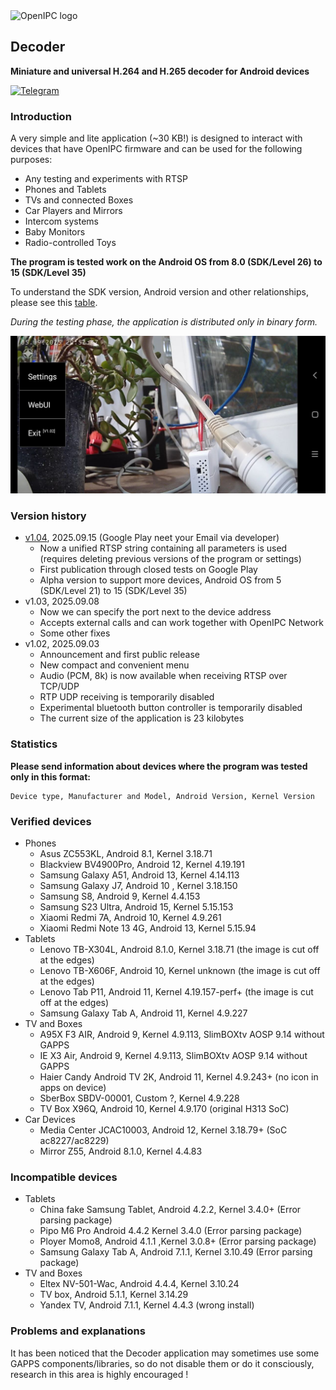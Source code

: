 <picture>
  <source media="(prefers-color-scheme: dark)" srcset="https://openipc.org/assets/openipc-logo-white.svg">
  <source media="(prefers-color-scheme: light)" srcset="https://openipc.org/assets/openipc-logo-black.svg">
  <img alt="OpenIPC logo" src="https://openipc.org/assets/openipc-logo-black.svg">
</picture>

## Decoder
**Miniature and universal H.264 and H.265 decoder for Android devices**

[![Telegram](https://openipc.org/images/telegram_button.svg)][telegram]

### Introduction
A very simple and lite application (~30 KB!) is designed to interact with devices that have OpenIPC firmware and can be used for the following purposes:
- Any testing and experiments with RTSP
- Phones and Tablets
- TVs and connected Boxes
- Car Players and Mirrors
- Intercom systems
- Baby Monitors
- Radio-controlled Toys

**The program is tested work on the Android OS from 8.0 (SDK/Level 26) to 15 (SDK/Level 35)**

To understand the SDK version, Android version and other relationships, please see this [table](https://apilevels.com/).

_During the testing phase, the application is distributed only in binary form._

![Menu](photo_menu.jpg)

### Version history
- [v1.04](https://play.google.com/apps/internaltest/4701231141824898735), 2025.09.15 (Google Play neet your Email via developer)
    - Now a unified RTSP string containing all parameters is used (requires deleting previous versions of the program or settings)
    - First publication through closed tests on Google Play
    - Alpha version to support more devices, Android OS from 5 (SDK/Level 21) to 15 (SDK/Level 35)
- v1.03, 2025.09.08
    - Now we can specify the port next to the device address
    - Accepts external calls and can work together with OpenIPC Network
    - Some other fixes
- v1.02, 2025.09.03
    - Announcement and first public release
    - New compact and convenient menu
    - Audio (PCM, 8k) is now available when receiving RTSP over TCP/UDP
    - RTP UDP receiving is temporarily disabled
    - Experimental bluetooth button controller is temporarily disabled
    - The current size of the application is 23 kilobytes

### Statistics
**Please send information about devices where the program was tested only in this format:**
```
Device type, Manufacturer and Model, Android Version, Kernel Version
```

### Verified devices
- Phones
    - Asus ZC553KL, Android 8.1, Kernel 3.18.71
    - Blackview BV4900Pro, Android 12, Kernel 4.19.191
    - Samsung Galaxy A51, Android 13, Kernel 4.14.113
    - Samsung Galaxy J7, Android 10 , Kernel 3.18.150
    - Samsung S8, Android 9, Kernel 4.4.153
    - Samsung S23 Ultra, Android 15, Kernel 5.15.153
    - Xiaomi Redmi 7A, Android 10, Kernel 4.9.261
    - Xiaomi Redmi Note 13 4G, Android 13, Kernel 5.15.94
- Tablets
    - Lenovo TB-X304L, Android 8.1.0, Kernel 3.18.71 (the image is cut off at the edges)
    - Lenovo TB-X606F, Android 10, Kernel unknown (the image is cut off at the edges)
    - Lenovo Tab P11, Android 11, Kernel 4.19.157-perf+ (the image is cut off at the edges)
    - Samsung Galaxy Tab A, Android 11, Kernel 4.9.227
- TV and Boxes
    - A95X F3 AIR, Android 9, Kernel 4.9.113, SlimBOXtv AOSP 9.14 without GAPPS
    - IE X3 Air, Android 9, Kernel 4.9.113, SlimBOXtv AOSP 9.14 without GAPPS
    - Haier Candy Android TV 2K, Android 11, Kernel 4.9.243+ (no icon in apps on device)
    - SberBox SBDV-00001, Custom ?, Kernel 4.9.228
    - TV Box X96Q, Android 10, Kernel 4.9.170 (original H313 SoC)
- Car Devices
    - Media Center JCAC10003, Android 12, Kernel 3.18.79+ (SoC ac8227/ac8229)
    - Mirror Z55, Android 8.1.0, Kernel 4.4.83

### Incompatible devices
- Tablets
    - China fake Samsung Tablet, Android 4.2.2, Kernel 3.4.0+ (Error parsing package)
    - Pipo M6 Pro Android 4.4.2 Kernel 3.4.0 (Error parsing package)
    - Ployer Momo8, Android 4.1.1 ,Kernel 3.0.8+ (Error parsing package)
    - Samsung Galaxy Tab A, Android 7.1.1, Kernel 3.10.49 (Error parsing package)
- TV and Boxes
    - Eltex NV-501-Wac, Android 4.4.4, Kernel 3.10.24
    - TV box, Android 5.1.1, Kernel 3.14.29
    - Yandex TV, Android 7.1.1, Kernel 4.4.3 (wrong install)

### Problems and explanations

It has been noticed that the Decoder application may sometimes use some GAPPS components/libraries, so do not disable them or do it consciously, research in this area is highly encouraged !


[price]: https://openipc.org/support-open-source
[firmware]: https://github.com/openipc/firmware
[logo]: https://openipc.org/assets/openipc-logo-black.svg
[mit]: https://opensource.org/license/mit
[opencollective]: https://opencollective.com/openipc
[paypal]: https://www.paypal.com/donate/?hosted_button_id=C6F7UJLA58MBS
[project]: https://github.com/openipc
[telegram]: https://openipc.org/our-channels
[website]: https://openipc.org
[wiki]: https://github.com/openipc/wiki
